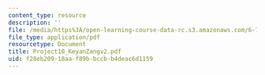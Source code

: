 ```yaml
---
content_type: resource
description: ''
file: /media/https%3A/open-learning-course-data-rc.s3.amazonaws.com/6-772-compound-semiconductor-devices-spring-2003/f28eb20918aaf89bbccbb4deac6d1159_Project10_KeyanZangv2.pdf
file_type: application/pdf
resourcetype: Document
title: Project10_KeyanZangv2.pdf
uid: f28eb209-18aa-f89b-bccb-b4deac6d1159
---
```

